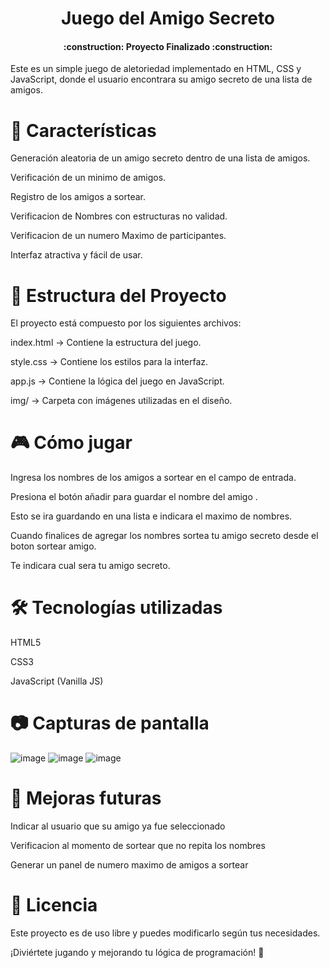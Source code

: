 
<h1 align="center">Juego del Amigo Secreto </h1>

<h4 align="center">
:construction: Proyecto Finalizado :construction:
</h4>

Este es un simple juego de aletoriedad implementado en HTML, CSS y JavaScript, donde el usuario encontrara su amigo secreto de una lista de amigos.


<h1>🚀 Características</h1>

Generación aleatoria de un amigo secreto dentro de una lista de amigos.

Verificación de un minimo de amigos.

Registro de los amigos a sortear.

Verificacion de Nombres con estructuras no validad.

Verificacion de un numero Maximo de participantes.

Interfaz atractiva y fácil de usar.

<h1>📂 Estructura del Proyecto</h1>

El proyecto está compuesto por los siguientes archivos:

index.html → Contiene la estructura del juego.

style.css → Contiene los estilos para la interfaz.

app.js → Contiene la lógica del juego en JavaScript.

img/ → Carpeta con imágenes utilizadas en el diseño.

<h1>🎮 Cómo jugar</h1>

Ingresa los nombres de los amigos a sortear en el campo de entrada.

Presiona el botón añadir para guardar el nombre del amigo .

Esto se ira guardando en una lista e indicara el maximo de nombres.

Cuando finalices de agregar los nombres sortea tu amigo secreto desde el boton sortear amigo.

Te indicara cual sera tu amigo secreto.

<h1>🛠 Tecnologías utilizadas</h1>

HTML5

CSS3

JavaScript (Vanilla JS)

<h1>📷 Capturas de pantalla</h1>

![image](https://github.com/user-attachments/assets/3ade354f-ca15-4101-aa01-03b9d8a1ad4b)
![image](https://github.com/user-attachments/assets/7af6e770-e463-491a-8749-99389bcfed61)
![image](https://github.com/user-attachments/assets/f8365a4e-79b9-4655-98ef-e841a7c815c6)

<h1>📌 Mejoras futuras</h1>

Indicar al usuario que su amigo ya fue seleccionado

Verificacion al momento de sortear que no repita los nombres

Generar un panel de numero maximo de amigos a sortear

<h1>📄 Licencia</h1>

Este proyecto es de uso libre y puedes modificarlo según tus necesidades.

¡Diviértete jugando y mejorando tu lógica de programación! 🎉
